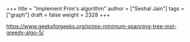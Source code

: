 +++
title = "Implement Prim's algorithm"
author = ["Seshal Jain"]
tags = ["graph"]
draft = false
weight = 2328
+++

<https://www.geeksforgeeks.org/prims-minimum-spanning-tree-mst-greedy-algo-5/>
